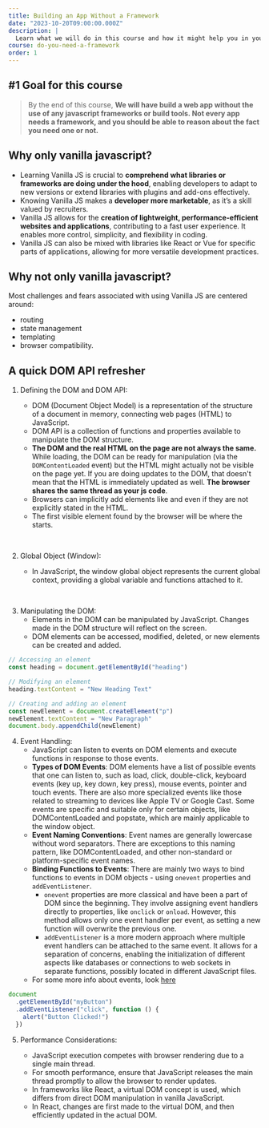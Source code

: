 ```yaml
---
title: Building an App Without a Framework
date: "2023-10-20T09:00:00.000Z"
description: |
  Learn what we will do in this course and how it might help you in your job.
course: do-you-need-a-framework
order: 1
---
```


## #1 Goal for this course

> By the end of this course, **We will have build a web app without the use of any javascript frameworks or build tools. Not every app needs a framework, and you should be able to reason about the fact you need one or not.**

## Why only vanilla javascript?

- Learning Vanilla JS is crucial to **comprehend what libraries or frameworks are doing under the hood**, enabling developers to adapt to new versions or extend libraries with plugins and add-ons effectively.
- Knowing Vanilla JS makes a **developer more marketable**, as it’s a skill valued by recruiters.
- Vanilla JS allows for the **creation of lightweight, performance-efficient websites and applications**, contributing to a fast user experience. It enables more control, simplicity, and flexibility in coding.
- Vanilla JS can also be mixed with libraries like React or Vue for specific parts of applications, allowing for more versatile development practices.

## Why not only vanilla javascript?

Most challenges and fears associated with using Vanilla JS are centered around:

- routing
- state management
- templating
- browser compatibility.

## A quick DOM API refresher

1. Defining the DOM and DOM API:

   - DOM (Document Object Model) is a representation of the structure of a document in memory, connecting web pages (HTML) to JavaScript.
   - DOM API is a collection of functions and properties available to manipulate the DOM structure.
   - **The DOM and the real HTML on the page are not always the same.** While loading, the DOM can be ready for manipulation (via the `DOMContentLoaded` event) but the HTML might actually not be visible on the page yet. If you are doing updates to the DOM, that doesn't mean that the HTML is immediately updated as well. **The browser shares the same thread as your js code**.
   - Browsers can implicitly add elements like <head> and <body> even if they are not explicitly stated in the HTML.
   - The first visible element found by the browser will be where the <body> starts.

<br>

2. Global Object (Window):

   - In JavaScript, the window global object represents the current global context, providing a global variable and functions attached to it.

<br>

3. Manipulating the DOM:
   - Elements in the DOM can be manipulated by JavaScript. Changes made in the DOM structure will reflect on the screen.
   - DOM elements can be accessed, modified, deleted, or new elements can be created and added.

```js
// Accessing an element
const heading = document.getElementById("heading")

// Modifying an element
heading.textContent = "New Heading Text"

// Creating and adding an element
const newElement = document.createElement("p")
newElement.textContent = "New Paragraph"
document.body.appendChild(newElement)
```

4. Event Handling:
   - JavaScript can listen to events on DOM elements and execute functions in response to those events.
   - **Types of DOM Events**: DOM elements have a list of possible events that one can listen to, such as load, click, double-click, keyboard events (key up, key down, key press), mouse events, pointer and touch events. There are also more specialized events like those related to streaming to devices like Apple TV or Google Cast. Some events are specific and suitable only for certain objects, like DOMContentLoaded and popstate, which are mainly applicable to the window object.
   - **Event Naming Conventions**: Event names are generally lowercase without word separators. There are exceptions to this naming pattern, like DOMContentLoaded, and other non-standard or platform-specific event names.
   - **Binding Functions to Events**: There are mainly two ways to bind functions to events in DOM objects - using `onevent` properties and `addEventListener`.
     - `onevent` properties are more classical and have been a part of DOM since the beginning. They involve assigning event handlers directly to properties, like `onclick` or `onload`. However, this method allows only one event handler per event, as setting a new function will overwrite the previous one.
     - `addEventListener` is a more modern approach where multiple event handlers can be attached to the same event. It allows for a separation of concerns, enabling the initialization of different aspects like databases or connections to web sockets in separate functions, possibly located in different JavaScript files.
   - For some more info about events, look [here](/course/vanilla-javascript/22-DOM-events/)

```javascript
document
  .getElementById("myButton")
  .addEventListener("click", function () {
    alert("Button Clicked!")
  })
```

5. Performance Considerations:

   - JavaScript execution competes with browser rendering due to a single main thread.
   - For smooth performance, ensure that JavaScript releases the main thread promptly to allow the browser to render updates.
   - In frameworks like React, a virtual DOM concept is used, which differs from direct DOM manipulation in vanilla JavaScript.
   - In React, changes are first made to the virtual DOM, and then efficiently updated in the actual DOM.
